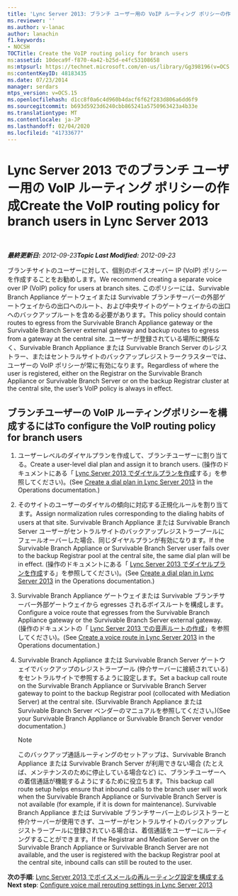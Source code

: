 ```yaml
---
title: 'Lync Server 2013: ブランチ ユーザー用の VoIP ルーティング ポリシーの作成'
ms.reviewer: ''
ms.author: v-lanac
author: lanachin
f1.keywords:
- NOCSH
TOCTitle: Create the VoIP routing policy for branch users
ms:assetid: 10deca9f-f870-4a42-b25d-e4fc53108658
ms:mtpsurl: https://technet.microsoft.com/en-us/library/Gg398196(v=OCS.15)
ms:contentKeyID: 48183435
ms.date: 07/23/2014
manager: serdars
mtps_version: v=OCS.15
ms.openlocfilehash: d1cc8f0a6c4d960b4dacf6f62f283d806a6dd6f9
ms.sourcegitcommit: b693d5923d6240cbb865241a5750963423a4b33e
ms.translationtype: MT
ms.contentlocale: ja-JP
ms.lasthandoff: 02/04/2020
ms.locfileid: "41733677"
---
```

<div data-xmlns="http://www.w3.org/1999/xhtml">

<div class="topic" data-xmlns="http://www.w3.org/1999/xhtml" data-msxsl="urn:schemas-microsoft-com:xslt" data-cs="http://msdn.microsoft.com/en-us/">

<div data-asp="http://msdn2.microsoft.com/asp">

# <a name="create-the-voip-routing-policy-for-branch-users-in-lync-server-2013"></a><span data-ttu-id="066db-102">Lync Server 2013 でのブランチ ユーザー用の VoIP ルーティング ポリシーの作成</span><span class="sxs-lookup"><span data-stu-id="066db-102">Create the VoIP routing policy for branch users in Lync Server 2013</span></span>

</div>

<div id="mainSection">

<div id="mainBody">

<span> </span>

<span data-ttu-id="066db-103">_**最終更新日:** 2012-09-23_</span><span class="sxs-lookup"><span data-stu-id="066db-103">_**Topic Last Modified:** 2012-09-23_</span></span>

<span data-ttu-id="066db-104">ブランチサイトのユーザーに対して、個別のボイスオーバー IP (VoIP) ポリシーを作成することをお勧めします。</span><span class="sxs-lookup"><span data-stu-id="066db-104">We recommend creating a separate voice over IP (VoIP) policy for users at branch sites.</span></span> <span data-ttu-id="066db-105">このポリシーには、Survivable Branch Appliance ゲートウェイまたは Survivable ブランチサーバーの外部ゲートウェイからの出口へのルート、および中央サイトのゲートウェイからの出口へのバックアップルートを含める必要があります。</span><span class="sxs-lookup"><span data-stu-id="066db-105">This policy should contain routes to egress from the Survivable Branch Appliance gateway or the Survivable Branch Server external gateway and backup routes to egress from a gateway at the central site.</span></span> <span data-ttu-id="066db-106">ユーザーが登録されている場所に関係なく、Survivable Branch Appliance または Survivable Branch Server のレジストラー、またはセントラルサイトのバックアップレジストラークラスターでは、ユーザーの VoIP ポリシーが常に有効になります。</span><span class="sxs-lookup"><span data-stu-id="066db-106">Regardless of where the user is registered, either on the Registrar on the Survivable Branch Appliance or Survivable Branch Server or on the backup Registrar cluster at the central site, the user’s VoIP policy is always in effect.</span></span>

<div>

## <a name="to-configure-the-voip-routing-policy-for-branch-users"></a><span data-ttu-id="066db-107">ブランチユーザーの VoIP ルーティングポリシーを構成するには</span><span class="sxs-lookup"><span data-stu-id="066db-107">To configure the VoIP routing policy for branch users</span></span>

1.  <span data-ttu-id="066db-108">ユーザーレベルのダイヤルプランを作成して、ブランチユーザーに割り当てる。</span><span class="sxs-lookup"><span data-stu-id="066db-108">Create a user-level dial plan and assign it to branch users.</span></span> <span data-ttu-id="066db-109">(操作のドキュメントにある「 [Lync Server 2013 でダイヤルプランを作成](lync-server-2013-create-a-dial-plan.md)する」を参照してください)。</span><span class="sxs-lookup"><span data-stu-id="066db-109">(See [Create a dial plan in Lync Server 2013](lync-server-2013-create-a-dial-plan.md) in the Operations documentation.)</span></span>

2.  <span data-ttu-id="066db-110">そのサイトのユーザーのダイヤルの傾向に対応する正規化ルールを割り当てます。</span><span class="sxs-lookup"><span data-stu-id="066db-110">Assign normalization rules corresponding to the dialing habits of users at that site.</span></span> <span data-ttu-id="066db-111">Survivable Branch Appliance または Survivable Branch Server ユーザーがセントラルサイトのバックアップレジストラープールにフェールオーバーした場合、同じダイヤルプランが有効になります。</span><span class="sxs-lookup"><span data-stu-id="066db-111">If the Survivable Branch Appliance or Survivable Branch Server user fails over to the backup Registrar pool at the central site, the same dial plan will be in effect.</span></span> <span data-ttu-id="066db-112">(操作のドキュメントにある「 [Lync Server 2013 でダイヤルプランを作成](lync-server-2013-create-a-dial-plan.md)する」を参照してください)。</span><span class="sxs-lookup"><span data-stu-id="066db-112">(See [Create a dial plan in Lync Server 2013](lync-server-2013-create-a-dial-plan.md) in the Operations documentation.)</span></span>

3.  <span data-ttu-id="066db-113">Survivable Branch Appliance ゲートウェイまたは Survivable ブランチサーバー外部ゲートウェイから egresses されるボイスルートを構成します。</span><span class="sxs-lookup"><span data-stu-id="066db-113">Configure a voice route that egresses from the Survivable Branch Appliance gateway or the Survivable Branch Server external gateway.</span></span> <span data-ttu-id="066db-114">(操作のドキュメントの「 [Lync Server 2013 での音声ルートの作成](lync-server-2013-create-a-voice-route.md)」を参照してください)。</span><span class="sxs-lookup"><span data-stu-id="066db-114">(See [Create a voice route in Lync Server 2013](lync-server-2013-create-a-voice-route.md) in the Operations documentation.)</span></span>

4.  <span data-ttu-id="066db-115">Survivable Branch Appliance または Survivable Branch Server ゲートウェイでバックアップのレジストラープール (仲介サーバーに接続されている) をセントラルサイトで参照するように設定します。</span><span class="sxs-lookup"><span data-stu-id="066db-115">Set a backup call route on the Survivable Branch Appliance or Survivable Branch Server gateway to point to the backup Registrar pool (collocated with Mediation Server) at the central site.</span></span> <span data-ttu-id="066db-116">(Survivable Branch Appliance または Survivable Branch Server ベンダーのマニュアルを参照してください。)</span><span class="sxs-lookup"><span data-stu-id="066db-116">(See your Survivable Branch Appliance or Survivable Branch Server vendor documentation.)</span></span>
    
    <div>
    

    > [!NOTE]  
    > <span data-ttu-id="066db-117">このバックアップ通話ルーティングのセットアップは、Survivable Branch Appliance または Survivable Branch Server が利用できない場合 (たとえば、メンテナンスのために停止している場合など) に、ブランチユーザーへの着信通話が機能するようにするために役立ちます。</span><span class="sxs-lookup"><span data-stu-id="066db-117">This backup call route setup helps ensure that inbound calls to the branch user will work when the Survivable Branch Appliance or Survivable Branch Server is not available (for example, if it is down for maintenance).</span></span> <span data-ttu-id="066db-118">Survivable Branch Appliance または Survivable ブランチサーバー上のレジストラーと仲介サーバーが使用できず、ユーザーがセントラルサイトのバックアップレジストラープールに登録されている場合は、着信通話をユーザーにルーティングすることができます。</span><span class="sxs-lookup"><span data-stu-id="066db-118">If the Registrar and Mediation Server on the Survivable Branch Appliance or Survivable Branch Server are not available, and the user is registered with the backup Registrar pool at the central site, inbound calls can still be routed to the user.</span></span>

    
    </div>

<span data-ttu-id="066db-119">**次の手順**: [Lync Server 2013 でボイスメールの再ルーティング設定を構成する](lync-server-2013-configure-voice-mail-rerouting-settings.md)</span><span class="sxs-lookup"><span data-stu-id="066db-119">**Next step**: [Configure voice mail rerouting settings in Lync Server 2013](lync-server-2013-configure-voice-mail-rerouting-settings.md)</span></span>

</div>

</div>

<span> </span>

</div>

</div>

</div>

